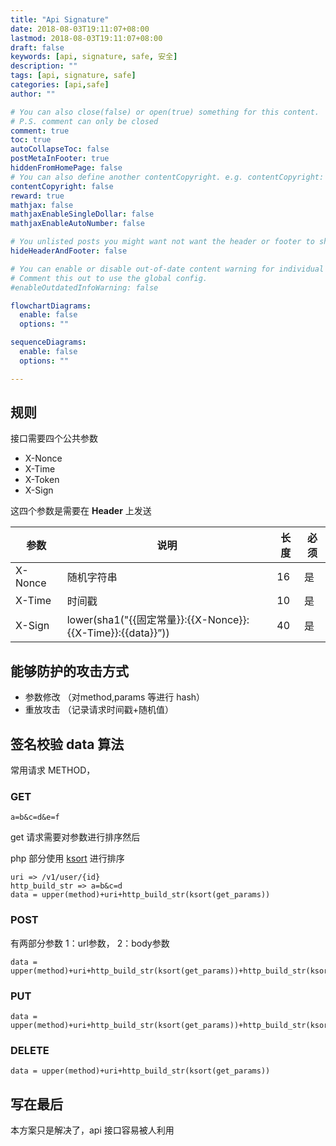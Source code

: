 ```yaml
---
title: "Api Signature"
date: 2018-08-03T19:11:07+08:00
lastmod: 2018-08-03T19:11:07+08:00
draft: false
keywords: [api, signature, safe, 安全]
description: ""
tags: [api, signature, safe]
categories: [api,safe]
author: ""

# You can also close(false) or open(true) something for this content.
# P.S. comment can only be closed
comment: true
toc: true
autoCollapseToc: false
postMetaInFooter: true
hiddenFromHomePage: false
# You can also define another contentCopyright. e.g. contentCopyright: "This is another copyright."
contentCopyright: false
reward: true
mathjax: false
mathjaxEnableSingleDollar: false
mathjaxEnableAutoNumber: false

# You unlisted posts you might want not want the header or footer to show
hideHeaderAndFooter: false

# You can enable or disable out-of-date content warning for individual post.
# Comment this out to use the global config.
#enableOutdatedInfoWarning: false

flowchartDiagrams:
  enable: false
  options: ""

sequenceDiagrams: 
  enable: false
  options: ""

---
```


## 规则

接口需要四个公共参数

- X-Nonce
- X-Time
- X-Token
- X-Sign

这四个参数是需要在  __Header__  上发送

| 参数 | 说明 | 长度 | 必须 |
| --- | --- | --- | --- |
| X-Nonce  | 随机字符串 | 16 | 是 |
| X-Time   | 时间戳 | 10 | 是 |
| X-Sign   | lower(sha1("{{固定常量}}:{{X-Nonce}}:{{X-Time}}:{{data}}”)) |40| 是 |

## 能够防护的攻击方式

- 参数修改 （对method,params 等进行 hash）
- 重放攻击 （记录请求时间戳+随机值）

## 签名校验 data 算法

常用请求 METHOD，

### GET

```text
a=b&c=d&e=f
```

get 请求需要对参数进行排序然后

php 部分使用 [ksort](http://php.net/manual/zh/function.ksort.php) 进行排序

```text
uri => /v1/user/{id}
http_build_str => a=b&c=d
data = upper(method)+uri+http_build_str(ksort(get_params))
```

### POST

有两部分参数 1：url参数， 2：body参数

```text
data = upper(method)+uri+http_build_str(ksort(get_params))+http_build_str(ksort(post_params))
```

### PUT

```text
data = upper(method)+uri+http_build_str(ksort(get_params))+http_build_str(ksort(post_params))
```

### DELETE

```text
data = upper(method)+uri+http_build_str(ksort(get_params))
```

## 写在最后

本方案只是解决了，api 接口容易被人利用
